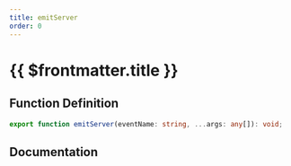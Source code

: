 ```yaml
---
title: emitServer
order: 0
---
```


# {{ $frontmatter.title }}

## Function Definition

```ts
export function emitServer(eventName: string, ...args: any[]): void;
```

## Documentation

<!--@include: ./parts/emitServer.md-->
